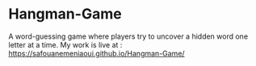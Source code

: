 # Hangman-Game
 A word-guessing game where players try to uncover a hidden word one letter at a time.
My work is live at : https://safouanemeniaoui.github.io/Hangman-Game/
